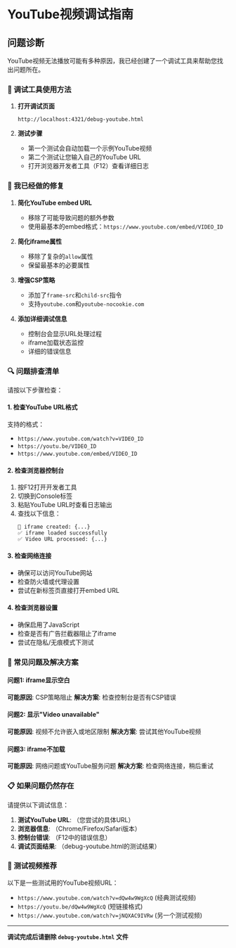 # YouTube视频调试指南

## 问题诊断

YouTube视频无法播放可能有多种原因，我已经创建了一个调试工具来帮助您找出问题所在。

### 🔧 调试工具使用方法

1. **打开调试页面**
   ```
   http://localhost:4321/debug-youtube.html
   ```

2. **测试步骤**
   - 第一个测试会自动加载一个示例YouTube视频
   - 第二个测试让您输入自己的YouTube URL
   - 打开浏览器开发者工具（F12）查看详细日志

### 🎯 我已经做的修复

1. **简化YouTube embed URL**
   - 移除了可能导致问题的额外参数
   - 使用最基本的embed格式：`https://www.youtube.com/embed/VIDEO_ID`

2. **简化iframe属性**
   - 移除了复杂的`allow`属性
   - 保留最基本的必要属性

3. **增强CSP策略**
   - 添加了`frame-src`和`child-src`指令
   - 支持`youtube.com`和`youtube-nocookie.com`

4. **添加详细调试信息**
   - 控制台会显示URL处理过程
   - iframe加载状态监控
   - 详细的错误信息

### 🔍 问题排查清单

请按以下步骤检查：

#### 1. 检查YouTube URL格式
支持的格式：
- `https://www.youtube.com/watch?v=VIDEO_ID`
- `https://youtu.be/VIDEO_ID`
- `https://www.youtube.com/embed/VIDEO_ID`

#### 2. 检查浏览器控制台
1. 按F12打开开发者工具
2. 切换到Console标签
3. 粘贴YouTube URL时查看日志输出
4. 查找以下信息：
   ```
   🎯 iframe created: {...}
   ✅ iframe loaded successfully
   ✅ Video URL processed: {...}
   ```

#### 3. 检查网络连接
- 确保可以访问YouTube网站
- 检查防火墙或代理设置
- 尝试在新标签页直接打开embed URL

#### 4. 检查浏览器设置
- 确保启用了JavaScript
- 检查是否有广告拦截器阻止了iframe
- 尝试在隐私/无痕模式下测试

### 🐛 常见问题及解决方案

#### 问题1: iframe显示空白
**可能原因**: CSP策略阻止
**解决方案**: 检查控制台是否有CSP错误

#### 问题2: 显示"Video unavailable"
**可能原因**: 视频不允许嵌入或地区限制
**解决方案**: 尝试其他YouTube视频

#### 问题3: iframe不加载
**可能原因**: 网络问题或YouTube服务问题
**解决方案**: 检查网络连接，稍后重试

### 📋 如果问题仍然存在

请提供以下调试信息：

1. **测试YouTube URL**: （您尝试的具体URL）
2. **浏览器信息**: （Chrome/Firefox/Safari版本）
3. **控制台错误**: （F12中的错误信息）
4. **调试页面结果**: （debug-youtube.html的测试结果）

### 🔄 测试视频推荐

以下是一些测试用的YouTube视频URL：
- `https://www.youtube.com/watch?v=dQw4w9WgXcQ` (经典测试视频)
- `https://youtu.be/dQw4w9WgXcQ` (短链接格式)
- `https://www.youtube.com/watch?v=jNQXAC9IVRw` (另一个测试视频)

---

**调试完成后请删除 `debug-youtube.html` 文件**
